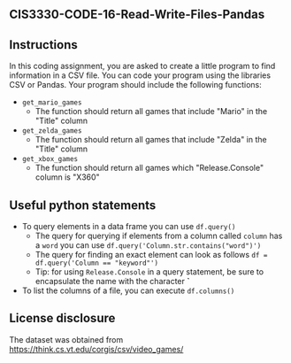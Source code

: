 ## CIS3330-CODE-16-Read-Write-Files-Pandas

## Instructions

In this coding assignment, you are asked to create a little program to find information in a CSV file. You can code your program using the libraries CSV or Pandas. Your program should include the following functions:

* `get_mario_games`
  + The function should return all games that include "Mario" in the "Title" column
* `get_zelda_games`
  + The function should return all games that include "Zelda" in the "Title" column
* `get_xbox_games`
  + The function should return all games which "Release.Console" column is "X360"

## Useful python statements
  * To query elements in a data frame you can use `df.query()`
    * The query for querying if elements from a column called `column` has a `word` you can use `df.query('Column.str.contains("word")')`
    * The query for finding an exact element can look as follows `df = df.query('Column == "keyword"')`
    * Tip: for using `Release.Console` in a query statement, be sure to encapsulate the name with the character **`**
  * To list the columns of a file, you can execute `df.columns()`
  

## License disclosure

The dataset was obtained from https://think.cs.vt.edu/corgis/csv/video_games/
